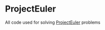 # ProjectEuler
All code used for solving <a href="https://projecteuler.net/archives">ProjectEuler</a> problems
